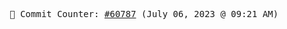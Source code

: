 <p align="center">
    <samp>
        📮 Commit Counter: <a href="https://github.com/Javascript-void0/Javascript-void0/commits/main">#60787</a> (July 06, 2023 @ 09:21 AM)
    </samp>
</p>